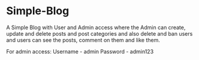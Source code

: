 # Simple-Blog

A Simple Blog with User and Admin access where 
the Admin can create, update and delete posts and post categories and also delete and ban users
and users can see the posts, comment on them and like them.

For admin access:
Username - admin
Password - admin123

